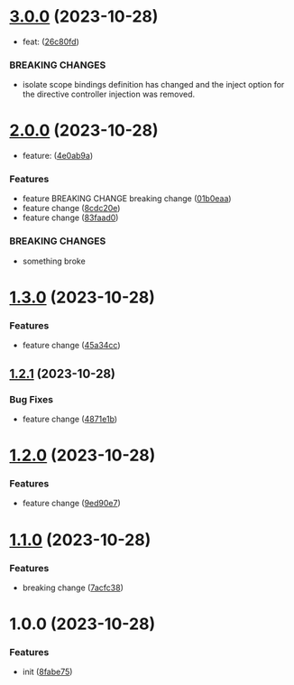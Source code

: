 # [3.0.0](https://github.com/glocalflex/release/compare/v2.0.0...v3.0.0) (2023-10-28)


* feat: ([26c80fd](https://github.com/glocalflex/release/commit/26c80fd93ee205b68b32a107214577162eab1194))



### BREAKING CHANGES

* isolate scope bindings definition has changed and
    the inject option for the directive controller injection was removed.

# [2.0.0](https://github.com/glocalflex/release/compare/v1.3.0...v2.0.0) (2023-10-28)


* feature: ([4e0ab9a](https://github.com/glocalflex/release/commit/4e0ab9af0ee66ea03a5780ef2d9fb729154ee408))


### Features

* feature   BREAKING CHANGE breaking change ([01b0eaa](https://github.com/glocalflex/release/commit/01b0eaaeb8eeb40119677dd735d692573b5fd348))
* feature  change ([8cdc20e](https://github.com/glocalflex/release/commit/8cdc20e542da907b573e6655fbb58488b076f391))
* feature  change ([83faad0](https://github.com/glocalflex/release/commit/83faad0d1df0c1d79ffae513c7ffe3166f259352))


### BREAKING CHANGES

* something broke

# [1.3.0](https://github.com/glocalflex/release/compare/v1.2.1...v1.3.0) (2023-10-28)






### Features

* feature  change ([45a34cc](https://github.com/glocalflex/release/commit/45a34cc231f5409cdc793ca8bedc2c2acec7d780))

## [1.2.1](https://github.com/glocalflex/release/compare/v1.2.0...v1.2.1) (2023-10-28)




### Bug Fixes

* feature  change ([4871e1b](https://github.com/glocalflex/release/commit/4871e1b9bcd42a5f10b1a3958c4654fc5cf56503))

# [1.2.0](https://github.com/glocalflex/release/compare/v1.1.0...v1.2.0) (2023-10-28)


### Features

* feature  change ([9ed90e7](https://github.com/glocalflex/release/commit/9ed90e79ad78f31421b57738758bf0dd91007744))

# [1.1.0](https://github.com/glocalflex/release/compare/v1.0.0...v1.1.0) (2023-10-28)


### Features

* breaking change ([7acfc38](https://github.com/glocalflex/release/commit/7acfc38b03f4f5ceae30cfeebd9a50d9fde20e3e))

# 1.0.0 (2023-10-28)


### Features

* init ([8fabe75](https://github.com/glocalflex/release/commit/8fabe75dd3bc7f2b8168564619a66c0c6478b3e0))
